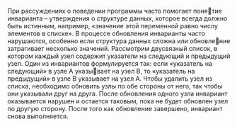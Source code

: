 При рассуждениях о поведении программы часто помогает понятие инварианта – утверждения о структуре данных, которое всегда должно быть истинным, например, «значение этой переменной равно числу элементов в списке». В процессе обновления инварианты часто нарушаются, особенно если структура данных сложна или обновление затрагивает несколько значений. Рассмотрим двусвязный список, в котором каждый узел содержит указатели на следующий и предыдущий узел. Один из инвариантов формулируется так: если «указатель на следующий» в узле A указывает на узел B, то «указатель на предыдущий» в узле B указывает на узел A. Чтобы удалить узел из списка, необходимо обновить узлы по обе стороны от него, так чтобы они указывали друг на друга. После обновления одного узла инвариант оказывается нарушен и остается таковым, пока не будет обновлен узел по другую сторону. После того как обновление завершено, инвариант снова выполняется.